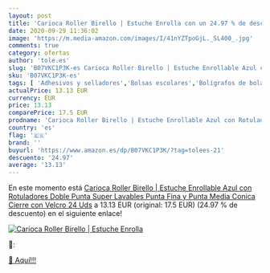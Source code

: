 ```yaml
---
layout: post
title: 'Carioca Roller Birello | Estuche Enrolla con un 24.97 % de descuento'
date: 2020-09-29 11:36:02
image: 'https://m.media-amazon.com/images/I/41nYZTpoGjL._SL400_.jpg'
comments: true
category: ofertas
author: 'tole.es'
slug: 'B07VKC1P3K-es Carioca Roller Birello | Estuche Enrollable Azul con...'
sku: 'B07VKC1P3K-es'
tags: [ 'Adhesivos y selladores','Bolsas escolares','Bolígrafos de bola','Bolígrafos y recambios','Bolígrafos, lápices y útiles de escritura','Bricolaje y herramientas','Compuestos de modelado para escultura','Costura y manualidades','Equipaje','Escultura','Ferretería','Hogar y cocina','Mochilas, estuches y sets escolares','Oficina y papelería','Pegamentos instantáneos', ]
actualPrice: 13.13 EUR
currency: EUR
price: 13.13
comparePrice: 17.5 EUR
prodname: 'Carioca Roller Birello | Estuche Enrollable Azul con Rotuladores Doble Punta Super Lavables  Punta Fina y Punta Media Conica  Cierre con Velcro 24 Uds'
country: 'es'
flag: '🇪🇸'
brand: ''
buyurl: 'https://www.amazon.es/dp/B07VKC1P3K/?tag=tolees-21'
descuento: '24.97'
average: '13.13'
---
```


En este momento está [Carioca Roller Birello | Estuche Enrollable Azul con Rotuladores Doble Punta Super Lavables  Punta Fina y Punta Media Conica  Cierre con Velcro 24 Uds](https://www.amazon.es/dp/B07VKC1P3K/?tag=tolees-21) a 13.13 EUR (original: 17.5 EUR) (24.97 %  de descuento) en el siguiente enlace!

[![Carioca Roller Birello | Estuche Enrolla](https://m.media-amazon.com/images/I/41nYZTpoGjL._SL400_.jpg)](https://www.amazon.es/dp/B07VKC1P3K/?tag=tolees-21)

🔎:


[🛒 Aquí!!!](https://www.amazon.es/dp/B07VKC1P3K/?tag=tolees-21)
